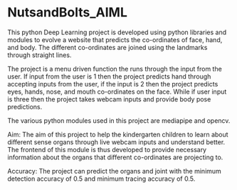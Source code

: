 # NutsandBolts_AIML


This python Deep Learning project is developed using python libraries and modules to evolve a website that predicts the co-ordinates of face, hand, and body. The different co-ordinates are joined using the landmarks through straight lines. 

The project is a menu driven function the runs through the input from the user. If input from the user is 1 then the project predicts hand through accepting inputs from the user, if the input is 2 then the project predicts eyes, hands, nose, and mouth co-ordinates on the face. While if user input is three then the project takes webcam inputs and provide body pose predictions. 

The various python modules used in this project are mediapipe and opencv.

Aim: The aim of this project to help the kindergarten children to learn about different sense organs through live webcam inputs and understand better.
The frontend of this module is thus developed to provide necessary information about the organs that different co-ordinates are projecting to.

Accuracy: The project can predict the organs and joint with the minimum detection accuracy of 0.5 and minimum tracing accuracy of 0.5.


